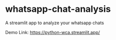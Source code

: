 # whatsapp-chat-analysis
A streamlit app to analyze your whatsapp chats

Demo Link: https://python-wca.streamlit.app/
